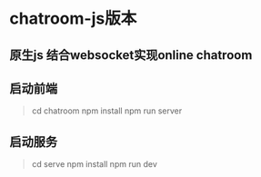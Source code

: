 # chatroom-js版本

## 原生js 结合websocket实现online chatroom

## 启动前端

> cd chatroom
> npm install
> npm run server

## 启动服务
> cd serve
> npm install
> npm run dev